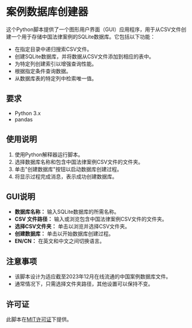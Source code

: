 # 案例数据库创建器

这个Python脚本提供了一个图形用户界面（GUI）应用程序，用于从CSV文件创建一个用于存储中国法律案例的SQLite数据库。它包括以下功能：

- 在指定目录中递归搜索CSV文件。
- 创建SQLite数据库，并将数据从CSV文件添加到相应的表中。
- 为特定列创建索引以增强查询性能。
- 根据指定条件查询数据。
- 从数据库表的特定列中检索唯一值。

## 要求

- Python 3.x
- pandas

## 使用说明

1. 使用Python解释器运行脚本。
2. 选择数据库名称和包含中国法律案例CSV文件的文件夹。
3. 单击"创建数据库"按钮以启动数据库创建过程。
4. 将显示过程完成消息，表示成功创建数据库。

## GUI说明

- **数据库名称：** 输入SQLite数据库的所需名称。
- **CSV 文件路径：** 输入或浏览包含中国法律案例CSV文件的文件夹。
- **选择CSV文件夹：** 单击以浏览并选择CSV文件夹。
- **创建数据库：** 单击以开始数据库创建过程。
- **EN/CN：** 在英文和中文之间切换语言。

## 注意事项

- 该脚本设计为适应截至2023年12月在线流通的中国案例数据库文件。
- 通常情况下，只需选择文件夹路径，其他设置可以保持不变。

## 许可证

此脚本在[MIT许可证](LICENSE)下提供。
